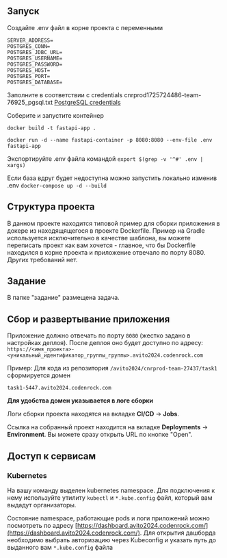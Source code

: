 ## Запуск
Создайте .env файл в корне проекта с переменными
```
SERVER_ADDRESS=
POSTGRES_CONN=
POSTGRES_JDBC_URL=
POSTGRES_USERNAME=
POSTGRES_PASSWORD=
POSTGRES_HOST=
POSTGRES_PORT=
POSTGRES_DATABASE=
```
Заполните в соответствии с credentials cnrprod1725724486-team-76925_pgsql.txt
[PostgreSQL credentials](https://git.codenrock.com/avito-testirovanie-na-backend-1270/cnrprod1725724486-team-76925/credentials/-/blob/main/cnrprod1725724486-team-76925_pgsql.txt?ref_type=heads)

Соберите и запустите контейнер
```
docker build -t fastapi-app .

docker run -d --name fastapi-container -p 8080:8080 --env-file .env fastapi-app
```

Экспортируйте .env файла командой ```export $(grep -v '^#' .env | xargs)```

Если база вдруг будет недоступна можно запустить локально изменив .env
```docker-compose up -d --build```

## Структура проекта
В данном проекте находится типовой пример для сборки приложения в докере из находящящегося в проекте Dockerfile. Пример на Gradle используется исключительно в качестве шаблона, вы можете переписать проект как вам хочется - главное, что бы Dockerfile находился в корне проекта и приложение отвечало по порту 8080. Других требований нет.

## Задание
В папке "задание" размещена задача.

## Сбор и развертывание приложения
Приложение должно отвечать по порту `8080` (жестко задано в настройках деплоя). После деплоя оно будет доступно по адресу: `https://<имя_проекта>-<уникальный_идентификатор_группы_группы>.avito2024.codenrock.com`

Пример: Для кода из репозитория `/avito2024/cnrprod-team-27437/task1` сформируется домен

```
task1-5447.avito2024.codenrock.com
```

**Для удобства домен указывается в логе сборки**

Логи сборки проекта находятся на вкладке **CI/CD** -> **Jobs**.

Ссылка на собранный проект находится на вкладке **Deployments** -> **Environment**. Вы можете сразу открыть URL по кнопке "Open".

## Доступ к сервисам

### Kubernetes
На вашу команду выделен kubernetes namespace. Для подключения к нему используйте утилиту `kubectl` и `*.kube.config` файл, который вам выдадут организаторы.

Состояние namespace, работающие pods и логи приложений можно посмотреть по адресу [https://dashboard.avito2024.codenrock.com/](https://dashboard.avito2024.codenrock.com/). Для открытия дашборда необходимо выбрать авторизацию через Kubeconfig и указать путь до выданного вам `*.kube.config` файла



